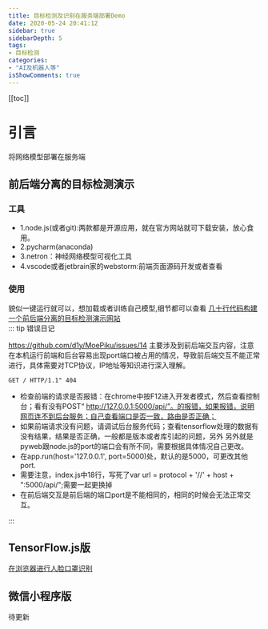 ```yaml
---
title: 目标检测及识别在服务端部署Demo
date: 2020-05-24 20:41:12
sidebar: true
sidebarDepth: 5
tags: 
- 目标检测
categories:
- "AI及机器人等"
isShowComments: true
---
```


[[toc]]


# 引言
将网络模型部署在服务端
## 前后端分离的目标检测演示

### 工具
- 1.node.js(或者git):两款都是开源应用，就在官方网站就可下载安装，放心食用。
- 2.pycharm(anaconda)
- 3.netron：神经网络模型可视化工具
- 4.vscode或者jetbrain家的webstorm:前端页面源码开发或者查看
### 使用
貌似一键运行就可以，想加载或者训练自己模型,细节都可以查看
[几十行代码构建一个前后端分离的目标检测演示网站](https://mp.weixin.qq.com/s/MIBNjqfx0yG-Bdq2OaeOuA)
<br/>
::: tip 错误日记

https://github.com/d1y/MoePiku/issues/14
主要涉及到前后端交互内容，注意在本机运行前端和后台容易出现port端口被占用的情况，导致前后端交互不能正常进行，具体需要对TCP协议，IP地址等知识进行深入理解。

```
GET / HTTP/1.1" 404
```
- 检查前端的请求是否报错：在chrome中按F12进入开发者模式，然后查看控制台；看有没有POST“ http://127.0.0.1:5000/api/”。的报错，如果报错，说明网页连不到后台服务；自己查看端口是否一致，路由是否正确；
- 如果前端请求没有问题，请调试后台服务代码；查看tensorflow处理的数据有没有结果，结果是否正确，一般都是版本或者库引起的问题，另外
另外就是pyweb跟node.js的port的端口会有所不同，需要根据具体情况自己更改。
- 在app.run(host='127.0.0.1', port=5000)处，默认的是5000，可更改其他port.
- 需要注意，index.js中18行，写死了var url = protocol + '//' + host + ":5000/api/";需要一起更换掉
- 在前后端交互是前后端的端口port是不能相同的，相同的时候会无法正常交互。

:::

## TensorFlow.js版
[在浏览器进行人脸口罩识别](https://mp.weixin.qq.com/s?__biz=MzIyMDY2MTUyNg==&mid=2247483795&idx=1&sn=05e5e3e7d895d8993592b3141e39446b&chksm=97c9d3eaa0be5afcb36b8ac124eb5e7d6d86f549f15b634db194eddc784e85f3d7d8abccc216&mpshare=1&scene=1&srcid=&sharer_sharetime=1585995559259&sharer_shareid=cfe18de94f3a847e5ada278bbc490577&exportkey=AYmJnEAPff9hYzZVMv21kss%3D&pass_ticket=mWIVA3QAV6s8RB5LXrZtstiHlu59hNAG7UDhJOnA43G9Pe8xmbQCr%2FksIbtTbVUi#rd)


## 微信小程序版
待更新